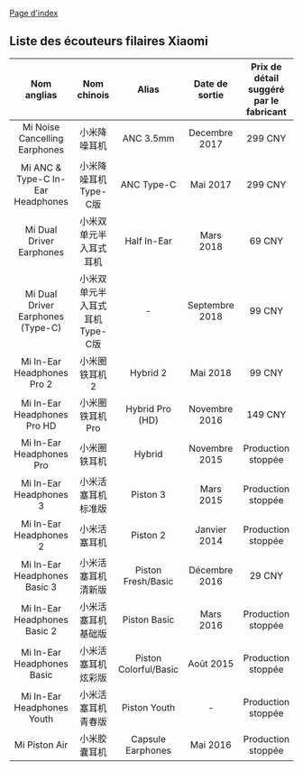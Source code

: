 [Page d'index](../)

## Liste des écouteurs filaires Xiaomi

| Nom anglias | Nom chinois | Alias | Date de sortie | Prix de détail suggéré par le fabricant |
|:---------------------------------:|:------------------------------:|:---------------------:|:--------------:|:------------:|
| Mi Noise Cancelling Earphones | 小米降噪耳机 | ANC 3.5mm | Decembre 2017 | 299 CNY |
| Mi ANC & Type-C In-Ear Headphones | 小米降噪耳机Type-C版 | ANC Type-C | Mai 2017 | 299 CNY |
| Mi Dual Driver Earphones | 小米双单元半入耳式耳机 | Half In-Ear | Mars 2018 | 69 CNY |
| Mi Dual Driver Earphones (Type-C) | 小米双单元半入耳式耳机Type-C版 | - | Septembre 2018 | 99 CNY |
| Mi In-Ear Headphones Pro 2 | 小米圈铁耳机2 | Hybrid 2 | Mai 2018 | 99 CNY |
| Mi In-Ear Headphones Pro HD | 小米圈铁耳机 Pro | Hybrid Pro (HD) | Novembre 2016 | 149 CNY |
| Mi In-Ear Headphones Pro | 小米圈铁耳机 | Hybrid | Novembre 2015 | Production stoppée |
| Mi In-Ear Headphones 3 | 小米活塞耳机标准版 | Piston 3 | Mars 2015 | Production stoppée |
| Mi In-Ear Headphones 2 | 小米活塞耳机 | Piston 2 | Janvier 2014 | Production stoppée |
| Mi In-Ear Headphones Basic 3 | 小米活塞耳机 清新版 | Piston Fresh/Basic | Décembre 2016 | 29 CNY |
| Mi In-Ear Headphones Basic 2 | 小米活塞耳机基础版 | Piston Basic | Mars 2016 | Production stoppée |
| Mi In-Ear Headphones Basic | 小米活塞耳机 炫彩版 | Piston Colorful/Basic | Août 2015 | Production stoppée |
| Mi In-Ear Headphones Youth | 小米活塞耳机青春版 | Piston Youth | - | Production stoppée |
| Mi Piston Air | 小米胶囊耳机 | Capsule Earphones | Mai 2016 | Production stoppée |